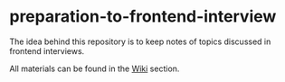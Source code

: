 # preparation-to-frontend-interview

The idea behind this repository is to keep notes of topics discussed in frontend interviews.

All materials can be found in the [Wiki](https://github.com/mikalai-sokarau/preparation-to-frontend-interview/wiki) section.

